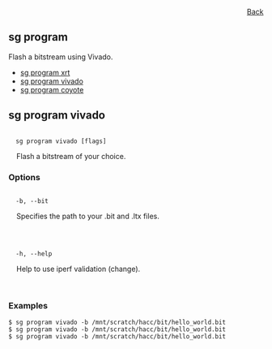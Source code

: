 <div id="readme" class="Box-body readme blob js-code-block-container">
<article class="markdown-body entry-content p-3 p-md-6" itemprop="text">
<p align="right">
<a href="https://github.com/fpgasystems/hacc/blob/main/CLI/README.md#cli">Back</a>
</p>

# sg program
Flash a bitstream using Vivado.

* [sg program xrt]()
* [sg program vivado](#sg-program-vivado)
* [sg program coyote]()

## sg program vivado
<code>
  sg program vivado [flags]
</code>
<p>
  &nbsp; &nbsp; Flash a bitstream of your choice.
</p>

### Options
<code>
  -b, --bit <string>
</code>
<p>
  &nbsp; &nbsp; Specifies the path to your .bit and .ltx files.
</p>

<p>
  &nbsp; &nbsp;
</p>
<code>
  -h, --help <string>
</code>
<p>
  &nbsp; &nbsp; Help to use iperf validation (change).
</p>
<p>
  &nbsp; &nbsp;
</p>

### Examples
```
$ sg program vivado -b /mnt/scratch/hacc/bit/hello_world.bit
$ sg program vivado -b /mnt/scratch/hacc/bit/hello_world.bit
$ sg program vivado -b /mnt/scratch/hacc/bit/hello_world.bit
```